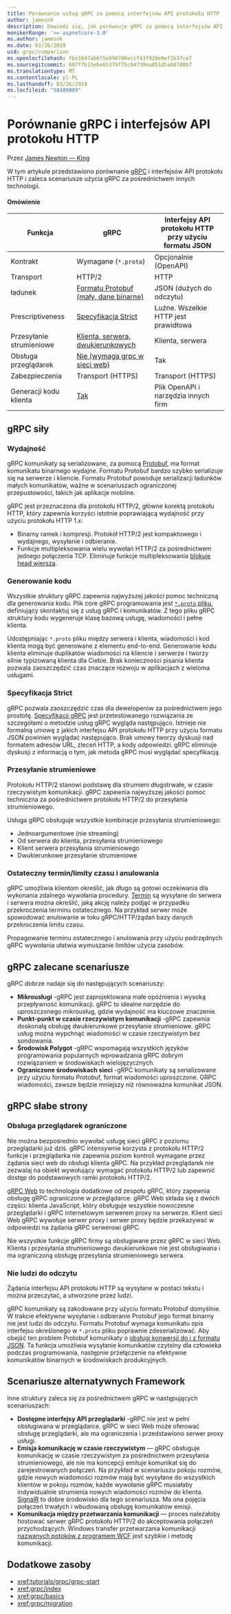 ```yaml
---
title: Porównanie usług gRPC za pomocą interfejsów API protokołu HTTP
author: jamesnk
description: Dowiedz się, jak porównuje gRPC za pomocą interfejsów API protokołu HTTP i co ma zaleca się, że scenariusze są.
monikerRange: '>= aspnetcore-3.0'
ms.author: jamesnk
ms.date: 03/26/2019
uid: grpc/comparison
ms.openlocfilehash: fbe1647ab6f5e890700eccf43f920e0ef2b37ce7
ms.sourcegitcommit: 687ffb15ebe65379f75c84739ea851d5a0d788b7
ms.translationtype: MT
ms.contentlocale: pl-PL
ms.lasthandoff: 03/26/2019
ms.locfileid: "58489009"
---
```

# <a name="comparing-grpc-and-http-apis"></a>Porównanie gRPC i interfejsów API protokołu HTTP

Przez [James Newton — King](https://twitter.com/jamesnk)

W tym artykule przedstawiono porównanie [gRPC](https://grpc.io/docs/guides/) i interfejsów API protokołu HTTP i zaleca scenariusze użycia gRPC za pośrednictwem innych technologii.

#### <a name="overview"></a>Omówienie

|    Funkcja             |    gRPC                                                 |    Interfejsy API protokołu HTTP przy użyciu formatu JSON                       |
|------------------------|---------------------------------------------------------|----------------------------------------------|
|    Kontrakt            |    Wymagane (`*.proto`)                                 |    Opcjonalnie (OpenAPI)                        |
|    Transport           |    HTTP/2                                               |    HTTP                                      |
|    ładunek             |    [Formatu Protobuf (mały, dane binarne)](#performance)             |    JSON (dużych do odczytu)              |
|    Prescriptiveness    |    [Specyfikacja Strict](#strict-specification)        |    Luźne. Wszelkie HTTP jest prawidłowa                  |
|    Przesyłanie strumieniowe           |    [Klienta, serwera, dwukierunkowych](#streaming)         |    Klienta, serwera                            |
|    Obsługa przeglądarek     |    [Nie (wymaga grpc w sieci web)](#limited-browser-support)   |    Tak                                       |
|    Zabezpieczenia            |    Transport (HTTPS)                                    |    Transport (HTTPS)                         |
|    Generacji kodu klienta     |    [Tak](#code-generation)                              |    Plik OpenAPI i narzędzia innych firm             |

## <a name="grpc-strengths"></a>gRPC siły

### <a name="performance"></a>Wydajność

gRPC komunikaty są serializowane, za pomocą [Protobuf](https://developers.google.com/protocol-buffers/docs/overview), ma format komunikatu binarnego wydajne. Formatu Protobuf bardzo szybko serializuje się na serwerze i kliencie. Formatu Protobuf powoduje serializacji ładunków małych komunikatów, ważne w scenariuszach ograniczonej przepustowości, takich jak aplikacje mobilne.

gRPC jest przeznaczona dla protokołu HTTP/2, główne korektą protokołu HTTP, który zapewnia korzyści istotnie poprawiającą wydajność przy użyciu protokołu HTTP 1.x:

* Binarny ramek i kompresji. Protokół HTTP/2 jest kompaktowego i wydajnego, wysyłanie i odbieranie.
* Funkcje multipleksowania wielu wywołań HTTP/2 za pośrednictwem jednego połączenia TCP. Eliminuje funkcje multipleksowania [blokuje head wiersza](https://en.wikipedia.org/wiki/Head-of-line_blocking).

### <a name="code-generation"></a>Generowanie kodu

Wszystkie struktury gRPC zapewnia najwyższej jakości pomoc techniczną dla generowania kodu. Plik core gRPC programowania jest [ `*.proto` pliku](https://developers.google.com/protocol-buffers/docs/proto3), definiujący skontaktuj się z usług gRPC i komunikatów. Z tego pliku gRPC struktury kodu wygeneruje klasę bazową usługę, wiadomości i pełne klienta.

Udostępniając `*.proto` pliku między serwera i klienta, wiadomości i kod klienta mogą być generowane z elementu end-to-end. Generowanie kodu klienta eliminuje duplikatów wiadomości na kliencie i serwerze i tworzy silnie typizowaną klienta dla Ciebie. Brak konieczności pisania klienta pozwala zaoszczędzić czas znaczące rozwoju w aplikacjach z wieloma usługami.

### <a name="strict-specification"></a>Specyfikacja Strict

gRPC pozwala zaoszczędzić czas dla deweloperów za pośrednictwem jego prostotę. [Specyfikacji gRPC](https://github.com/grpc/grpc/blob/master/doc/PROTOCOL-HTTP2.md) jest przetestowanego rozwiązania ze szczegółami o metodzie usług gRPC wygląda następująco. Istnieje nie formalną umowę z jakich interfejsu API protokołu HTTP przy użyciu formatu JSON powinien wyglądać następująco. Brak umowy tworzy dyskusji nad formatem adresów URL, zleceń HTTP, a kody odpowiedzi. gRPC eliminuje dyskusji z informacją o tym, jak metoda gRPC musi wyglądać specyfikacją.

### <a name="streaming"></a>Przesyłanie strumieniowe

Protokołu HTTP/2 stanowi podstawę dla strumieni długotrwałe, w czasie rzeczywistym komunikacji. gRPC zapewnia najwyższej jakości pomoc techniczna za pośrednictwem protokołu HTTP/2 do przesyłania strumieniowego.

Usługa gRPC obsługuje wszystkie kombinacje przesyłania strumieniowego:

* Jednoargumentowe (nie streaming)
* Od serwera do klienta, przesyłania strumieniowego
* Klient serwera przesyłania strumieniowego
* Dwukierunkowe przesyłanie strumieniowe

### <a name="deadlinetimeouts-and-cancellation"></a>Ostateczny termin/limity czasu i anulowania

gRPC umożliwia klientom określić, jak długo są gotowi oczekiwania dla wykonania zdalnego wywołania procedury. [Termin](https://grpc.io/blog/deadlines) są wysyłane do serwera i serwera można określić, jaką akcję należy podjąć w przypadku przekroczenia terminu ostatecznego. Na przykład serwer może spowodować anulowanie w toku gRPC/HTTP/żądań bazy danych przekroczenia limitu czasu.

Propagowanie terminu ostatecznego i anulowania przy użyciu podrzędnych gRPC wywołania ułatwia wymuszanie limitów użycia zasobów.

## <a name="grpc-recommended-scenarios"></a>gRPC zalecane scenariusze

gRPC dobrze nadaje się do następujących scenariuszy:

* **Mikrousługi** -gRPC jest zaprojektowana małe opóźnienia i wysoką przepływność komunikacji. gRPC to idealne narzędzie do uproszczonego mikrousług, gdzie wydajność ma kluczowe znaczenie.
* **Punkt-punkt w czasie rzeczywistym komunikacji** -gRPC zapewnia doskonałą obsługę dwukierunkowe przesyłanie strumieniowe. gRPC usług można wypchnąć wiadomości w czasie rzeczywistym bez sondowania.
* **Środowisk Polygot** -gRPC wspomagają wszystkich języków programowania popularnych wprowadzania gRPC dobrym rozwiązaniem w środowiskach wielojęzycznych.
* **Ograniczone środowiskach sieci** -gRPC komunikaty są serializowane przy użyciu formatu Protobuf, format wiadomości uproszczone. GRPC wiadomości, zawsze będzie mniejszy niż równoważna komunikat JSON.

## <a name="grpc-weaknesses"></a>gRPC słabe strony

### <a name="limited-browser-support"></a>Obsługa przeglądarek ograniczone

Nie można bezpośrednio wywołać usługę sieci gRPC z poziomu przeglądarki już dziś. gRPC intensywnie korzysta z protokołu HTTP/2 funkcje i przeglądarka nie zapewnia poziom kontroli wymagane przez żądania sieci web do obsługi klienta gRPC. Na przykład przeglądarek nie zezwalaj na obiekt wywołujący wymagać protokołu HTTP/2 lub zapewnić dostęp do podstawowych ramki protokołu HTTP/2.

[gRPC Web](https://grpc.io/docs/tutorials/basic/web.html) to technologia dodatkowe od zespołu gRPC, który zapewnia obsługę gRPC ograniczone w przeglądarce. gRPC Web składa się z dwóch części: klienta JavaScript, który obsługuje wszystkie nowoczesne przeglądarki i gRPC internetowym serwerem proxy na serwerze. Klient sieci Web gRPC wywołuje serwer proxy i serwer proxy będzie przekazywać w odpowiedzi na żądania gRPC serwerowi gRPC.

Nie wszystkie funkcje gRPC firmy są obsługiwane przez gRPC w sieci Web. Klienta i przesyłania strumieniowego dwukierunkowe nie jest obsługiwana i ma ograniczoną obsługę przesyłania strumieniowego serwera.

### <a name="not-human-readable"></a>Nie ludzi do odczytu

Żądania interfejsu API protokołu HTTP są wysyłane w postaci tekstu i można przeczytać, a utworzone przez ludzi.

gRPC komunikaty są zakodowane przy użyciu formatu Protobuf domyślnie. W trakcie efektywne wysyłanie i odbieranie Protobuf jego format binarny nie jest ludzi do odczytu. Formatu Protobuf wymaga komunikatu opis interfejsu określonego w `*.proto` pliku poprawnie zdeserializować. Aby obejść ten problem Protobuf komunikaty o [obsługi konwersji do i z formatu JSON](https://developers.google.com/protocol-buffers/docs/proto3#json). Ta funkcja umożliwia wysyłanie komunikatów czytelny dla człowieka podczas programowania, następnie przełączenie na efektywne komunikatów binarnych w środowiskach produkcyjnych.

## <a name="alternative-framework-scenarios"></a>Scenariusze alternatywnych Framework

Inne struktury zaleca się za pośrednictwem gRPC w następujących scenariuszach:

* **Dostępne interfejsy API przeglądarki** -gRPC nie jest w pełni obsługiwana w przeglądarce. gRPC w sieci Web może oferować obsługę przeglądarki, ale ma ograniczenia i przedstawiono serwer proxy usługi.
* **Emisja komunikację w czasie rzeczywistym** — gRPC obsługuje komunikację w czasie rzeczywistym za pośrednictwem przesyłania strumieniowego, ale nie ma koncepcji emituje komunikat się do zarejestrowanych połączeń. Na przykład w scenariuszu pokoju rozmów, gdzie nowych wiadomości rozmów mają być wysyłane do wszystkich klientów w pokoju rozmów, każde wywołanie gRPC musiałaby indywidualnie strumienia nowych wiadomości rozmów do klienta. [SignalR](xref:signalr/introduction) to dobre środowisko dla tego scenariusza. Ma ona pojęcia połączeń trwałych i wbudowaną obsługę komunikatów emisji.
* **Komunikacja między przetwarzania komunikacji** — proces należałoby hostować serwer gRPC protokołu HTTP/2 do akceptowania połączeń przychodzących. Windows transfer przetwarzania komunikacji [nazwanych potoków z programem WCF](/dotnet/framework/wcf/feature-details/choosing-a-transport#when-to-use-the-named-pipe-transport) jest szybkie i metodę komunikacji.

## <a name="additional-resources"></a>Dodatkowe zasoby

* <xref:tutorials/grpc/grpc-start>
* <xref:grpc/index>
* <xref:grpc/basics>
* <xref:grpc/migration>
